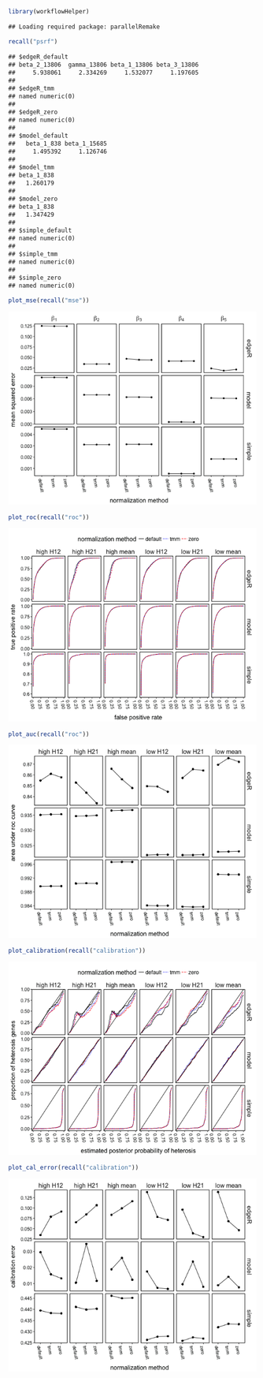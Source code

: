 
```r
library(workflowHelper)
```

```
## Loading required package: parallelRemake
```

```r
recall("psrf")
```

```
## $edgeR_default
## beta_2_13806  gamma_13806 beta_1_13806 beta_3_13806 
##     5.938061     2.334269     1.532077     1.197605 
## 
## $edgeR_tmm
## named numeric(0)
## 
## $edgeR_zero
## named numeric(0)
## 
## $model_default
##   beta_1_838 beta_1_15685 
##     1.495392     1.126746 
## 
## $model_tmm
## beta_1_838 
##   1.260179 
## 
## $model_zero
## beta_1_838 
##   1.347429 
## 
## $simple_default
## named numeric(0)
## 
## $simple_tmm
## named numeric(0)
## 
## $simple_zero
## named numeric(0)
```


```r
plot_mse(recall("mse"))
```

![plot of chunk unnamed-chunk-2](figure/unnamed-chunk-2-1.png)


```r
plot_roc(recall("roc"))
```

![plot of chunk unnamed-chunk-3](figure/unnamed-chunk-3-1.png)


```r
plot_auc(recall("roc"))
```

![plot of chunk unnamed-chunk-4](figure/unnamed-chunk-4-1.png)


```r
plot_calibration(recall("calibration"))
```

![plot of chunk unnamed-chunk-5](figure/unnamed-chunk-5-1.png)


```r
plot_cal_error(recall("calibration"))
```

![plot of chunk unnamed-chunk-6](figure/unnamed-chunk-6-1.png)
